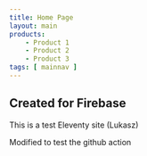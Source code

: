 ```yaml
---
title: Home Page
layout: main
products:
    - Product 1
    - Product 2
    - Product 3
tags: [ mainnav ]
---
```

## Created for Firebase

This is a test Eleventy site (Lukasz)

Modified to test the github action
